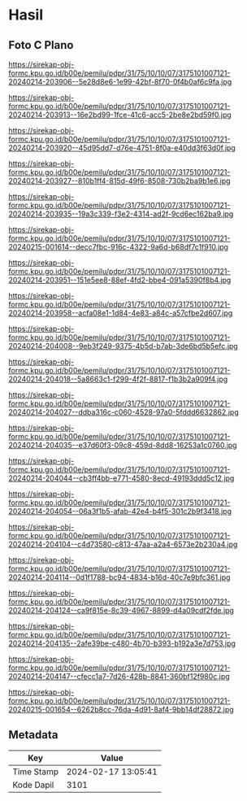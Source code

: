 # Hasil

## Foto C Plano

https://sirekap-obj-formc.kpu.go.id/b00e/pemilu/pdpr/31/75/10/10/07/3175101007121-20240214-203906--5e28d8e6-1e99-42bf-8f70-0f4b0af6c9fa.jpg

https://sirekap-obj-formc.kpu.go.id/b00e/pemilu/pdpr/31/75/10/10/07/3175101007121-20240214-203913--16e2bd99-1fce-41c6-acc5-2be8e2bd59f0.jpg

https://sirekap-obj-formc.kpu.go.id/b00e/pemilu/pdpr/31/75/10/10/07/3175101007121-20240214-203920--45d95dd7-d76e-4751-8f0a-e40dd3f63d0f.jpg

https://sirekap-obj-formc.kpu.go.id/b00e/pemilu/pdpr/31/75/10/10/07/3175101007121-20240214-203927--810b1ff4-815d-49f6-8508-730b2ba9b1e6.jpg

https://sirekap-obj-formc.kpu.go.id/b00e/pemilu/pdpr/31/75/10/10/07/3175101007121-20240214-203935--19a3c339-f3e2-4314-ad2f-9cd6ec162ba9.jpg

https://sirekap-obj-formc.kpu.go.id/b00e/pemilu/pdpr/31/75/10/10/07/3175101007121-20240215-001614--decc7fbc-916c-4322-9a6d-b68df7c1f910.jpg

https://sirekap-obj-formc.kpu.go.id/b00e/pemilu/pdpr/31/75/10/10/07/3175101007121-20240214-203951--151e5ee8-88ef-4fd2-bbe4-091a5390f8b4.jpg

https://sirekap-obj-formc.kpu.go.id/b00e/pemilu/pdpr/31/75/10/10/07/3175101007121-20240214-203958--acfa08e1-1d84-4e83-a84c-a57cfbe2d607.jpg

https://sirekap-obj-formc.kpu.go.id/b00e/pemilu/pdpr/31/75/10/10/07/3175101007121-20240214-204008--9eb3f249-9375-4b5d-b7ab-3de6bd5b5efc.jpg

https://sirekap-obj-formc.kpu.go.id/b00e/pemilu/pdpr/31/75/10/10/07/3175101007121-20240214-204018--5a8663c1-f299-4f2f-8817-f1b3b2a909f4.jpg

https://sirekap-obj-formc.kpu.go.id/b00e/pemilu/pdpr/31/75/10/10/07/3175101007121-20240214-204027--ddba316c-c060-4528-97a0-5fddd6632862.jpg

https://sirekap-obj-formc.kpu.go.id/b00e/pemilu/pdpr/31/75/10/10/07/3175101007121-20240214-204035--e37d60f3-09c8-459d-8dd8-16253a1c0760.jpg

https://sirekap-obj-formc.kpu.go.id/b00e/pemilu/pdpr/31/75/10/10/07/3175101007121-20240214-204044--cb3ff4bb-e771-4580-8ecd-49193ddd5c12.jpg

https://sirekap-obj-formc.kpu.go.id/b00e/pemilu/pdpr/31/75/10/10/07/3175101007121-20240214-204054--06a3f1b5-afab-42e4-b4f5-301c2b9f3418.jpg

https://sirekap-obj-formc.kpu.go.id/b00e/pemilu/pdpr/31/75/10/10/07/3175101007121-20240214-204104--c4d73580-c813-47aa-a2a4-6573e2b230a4.jpg

https://sirekap-obj-formc.kpu.go.id/b00e/pemilu/pdpr/31/75/10/10/07/3175101007121-20240214-204114--0d1f1788-bc94-4834-b16d-40c7e9bfc361.jpg

https://sirekap-obj-formc.kpu.go.id/b00e/pemilu/pdpr/31/75/10/10/07/3175101007121-20240214-204124--ca9f815e-8c39-4967-8899-d4a09cdf2fde.jpg

https://sirekap-obj-formc.kpu.go.id/b00e/pemilu/pdpr/31/75/10/10/07/3175101007121-20240214-204135--2afe39be-c480-4b70-b393-b192a3e7d753.jpg

https://sirekap-obj-formc.kpu.go.id/b00e/pemilu/pdpr/31/75/10/10/07/3175101007121-20240214-204147--cfecc1a7-7d26-428b-8841-360bf12f980c.jpg

https://sirekap-obj-formc.kpu.go.id/b00e/pemilu/pdpr/31/75/10/10/07/3175101007121-20240215-001654--6262b8cc-76da-4d91-8af4-9bb14df28872.jpg


## Metadata

| Key        | Value               |
| ---------- | ------------------- |
| Time Stamp | 2024-02-17 13:05:41 |
| Kode Dapil | 3101                |



